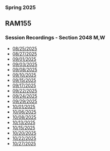 ### Spring 2025
## RAM155 
### Session Recordings - Section 2048 M,W
- [08/25/2025]() <!--none cancelled -->
- [08/27/2025](https://nmc.zoom.us/rec/share/Ngx1pt7DnXFYwRnXpdar2TAH6EFbsbzcclOCZOfEkW-7SPUE-K7yWeTMDXFmjgKh.1RqB_NDKcIBWY-EJ)
- [09/01/2025]()
- [09/03/2025](https://nmc.zoom.us/rec/share/iRBaSqC8Inasd07EB16ltrywkQ9H25luYa0f3wDcZHsuSl3-_FtniwDf9Wyk4zNi.mzwD6I7Waar1xxFv)
- [09/08/2025](https://nmc.zoom.us/rec/share/pes-dXvz1KRibLIEDbtdy7NjGG_TrgvK_Pjn3neA7BTzcfSHaxIcS2muQj7AKXo_.xc4Jv0OtL1Qu5du6)
- [09/10/2025](https://nmc.zoom.us/rec/share/8aM-z7DU_GmkH9VtRyuqxbLRG3zMMERIdzasR2djRjctclPho8iZLkoGDCSvnlVe.tJOnX1s2Onyq4H5u)
- [09/15/2025](https://nmc.zoom.us/rec/share/PxdkoBV-NrFkn-vIk2YLjyL5cQ3nQHyAcWpBG_kQmfuy1VvuxOgps1Llf76lkd6Q.OurDgJQNdXxVm-3e)
- [09/17/2025](https://nmc.zoom.us/rec/share/9VdNFoAyhvhlTqe_fhswAPBgmgcnN5wOzewRjEVBJR3i_xT1gOU5yLCovJ-DFPy1.AumRC-xbjbu1Vcia)
- [09/22/2025](https://nmc.zoom.us/rec/share/klHeNaKFKXC8iHWhndmXln8w0btPh64pBUE48TBhkFFjUwZ1wC6EA_AOEdNeopeh.OwKq9pPbaZyZYFk3)
- [09/24/2025]()
- [09/29/2025](https://nmc.zoom.us/rec/share/ftLRYcaG00IGB9k-yILE0jOJEytvlWQl2_CxJvkGFxWulpnjlJYx3q3-sg7NOFat.5s9v4AR9hFD3EkDa)
- [10/01/2025](https://nmc.zoom.us/rec/share/K3QT7yUo9bsarE-7S-Jki2HfsvA7rl1BSa-PCzjCmeE9RDGidZpZbePPPrXx9u1r.D2yTRNO5vvt91EcH)
- [10/06/2025](https://nmc.zoom.us/rec/share/2TqKdoe0ul82oqMOZHzd7-szzRZ7ZoVu-P0esyCoD4t04uFwE1kNB81h5Hv_T4RF.csTAKn3Rnr9pl6Jj)
- [10/08/2025](https://nmc.zoom.us/rec/share/sV1kGYGeo8amlUlfVqSwgg4845Y34o6_6S8orn07Hir3-W4_yWkXw1272zlh7yh9.iIL6H-9psMmeSbdJ)
- [10/13/2025]()
- [10/15/2025]()
- [10/20/2025](https://nmc.zoom.us/rec/share/0oq8EMPdGXsZTseclytnnh9u_mPCVYvUZAG43Kz4iJG5zrTyAb-dEiHlMrMA1BAM.5NZX7-6zJAMirE5H)
- [10/22/2025](https://nmc.zoom.us/rec/share/WDIWs2LOj8cUFj_Cf1qQl92nOuqQpH-ZqhEeiqkSdp9EfLHnIEs6455lQxIns7Be.SmGlR6g8SK7lPWLk)
- [10/27/2025](https://nmc.zoom.us/rec/share/Tuoci7hle0OM31B3CQhdBElJVvkvticWgh-IFR6M3dnUYMZlBv0SSnAhkkP9ZiAm.LUkTK8vVkir-dee_)


<!--

- [10/29/2025]()
- [11/03/2025]()
- [11/05/2025]()
- [11/10/2025]()
- [11/12/2025]()
- [11/17/2025]()
- [11/19/2025]()
- [11/24/2025]()
- [11/26/2025]()
- [12/01/2025]()
- [12/03/2025]()
- [12/08/2025]()
- [12/10/2025]()
- [12/15/2025]()

 -->
